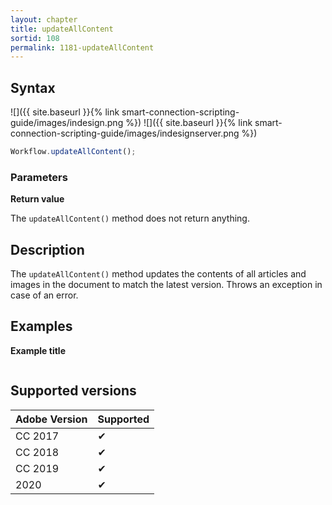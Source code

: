```yaml
---
layout: chapter
title: updateAllContent
sortid: 108
permalink: 1181-updateAllContent
---
```

## Syntax

![]({{ site.baseurl }}{% link smart-connection-scripting-guide/images/indesign.png %}) ![]({{ site.baseurl }}{% link smart-connection-scripting-guide/images/indesignserver.png %})
```javascript
Workflow.updateAllContent();
```

### Parameters

**Return value**

The `updateAllContent()` method does not return anything.

## Description

The `updateAllContent()` method updates the contents of all articles and images in the document to match the latest version. Throws an exception in case of an error.

## Examples

**Example title**

```javascript

```

## Supported versions

| Adobe Version | Supported |
|---------------|-----------|
| CC 2017       | ✔         |
| CC 2018       | ✔         |
| CC 2019       | ✔         |
| 2020          | ✔         |